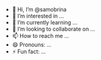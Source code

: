- 👋 Hi, I’m @samobrina
- 👀 I’m interested in ...
- 🌱 I’m currently learning ...
- 💞️ I’m looking to collaborate on ...
- 📫 How to reach me ...
- 😄 Pronouns: ...
- ⚡ Fun fact: ...

<!---
samobrina/samobrina is a ✨ special ✨ repository because its `README.md` (this file) appears on your GitHub profile.
You can click the Preview link to take a look at your changes.
--->

